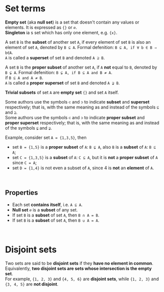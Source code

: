 # Set terms
**Empty set** (aka **null set**) is a set that doesn't contain any values or elements. It is expressed as `{}` or `∅`.<br>
**Singleton** ia s set which has only one element, e.g. `{x}`.<br>

A set `B` is the **subset** of another set `A`, if every element of set `B` is also an element of set `A`, denoted by `B ⊆ A`. Formal defenition: `B ⊆ A, if ∀ b ∈ B ⇒ b∈A`.<br>
`A` is called a **superset** of set `B` and denoted `A ⊇ B`.<br>

A set `B` is the **proper subset** of another set `A`, if `A` **not** equal to `B`, denoted by `B ⊊ A`. Formal defenition: `B ⊊ A, if B ⊆ A and B ≠ A`.<br>
if `B ⊆ A and A ≠ B`.<br>
`A` is called a **proper superset** of set `B` and denoted `A ⊋ B`.<br>

**Trivial subsets** of set `A` are **empty set** `{}` and set `A` itself.<br>

Some authors use the symbols `⊂` and `⊃` to indicate **subset** and **superset** respectively; that is, with the same meaning as and instead of the symbols `⊆` and `⊇`.<br>
Some authors use the symbols `⊂` and `⊃` to indicate **proper subset** and **proper superset** respectively; that is, with the same meaning as and instead of the symbols `⊊` and `⊋`.<br>

Example, consider set `A = {1,3,5}`, then 
- set `B = {1,5}` is a **proper subset** of `A`: `B ⊊ A`, also `B` is a **subset** of `A`: `B ⊆ A`;
- set `C = {1,3,5}` is a **subset** of `A`: `C ⊆ A`, but it is **not** a **proper subset** of `A` since `C = A`;
- set `D = {1,4}` is not even a subset of `A`, since 4 is **not** an **element** of `A`.

<br>

## Properties
- Each set **contains itself**, i.e. `A ⊆ A`.
- **Null set** `∅` is a **subset** of any set.
- If set `B` is a **subset** of set `A`, then `B ∩ A = B`.
- If set `B` is a **subset** of set `A`, then `B ∪ A = A`.

<br>

# Disjoint sets
Two sets are said to be **disjoint sets** if they **have no element in common**.<br>
Equivalently, **two disjoint sets are sets whose intersection is the empty set**.<br>
For example, `{1, 2, 3}` and `{4, 5, 6}` are **disjoint sets**, while `{1, 2, 3}` and `{3, 4, 5}` are **not disjoint**.<br>
